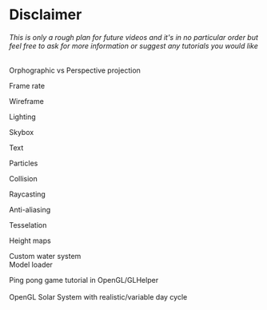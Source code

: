 <h1>Disclaimer</h1>
<h6>This is only a rough plan for future videos and it's in no particular order but feel free to ask for more information or suggest any tutorials you would like</h6>

Orphographic vs Perspective projection<br />

Frame rate<br />

Wireframe<br />

Lighting<br />

Skybox<br />

Text<br />

Particles<br />

Collision<br />

Raycasting<br />

Anti-aliasing<br />

Tesselation<br />

Height maps<br />

Custom water system<br />
Model loader<br />

Ping pong game tutorial in OpenGL/GLHelper<br />   
OpenGL Solar System with realistic/variable day cycle<br />
